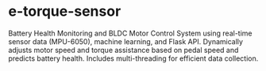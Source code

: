 # e-torque-sensor
Battery Health Monitoring and BLDC Motor Control System using real-time sensor data (MPU-6050), machine learning, and Flask API. Dynamically adjusts motor speed and torque assistance based on pedal speed and predicts battery health. Includes multi-threading for efficient data collection.
